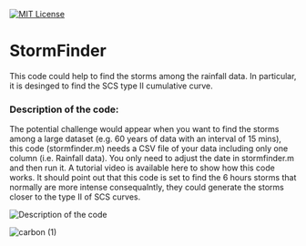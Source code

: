 [![MIT License](https://img.shields.io/badge/License-MIT-green.svg)](https://choosealicense.com/licenses/mit/)


# StormFinder
This code could help to find the storms among the rainfall data. In particular, it is desinged to find the SCS type II cumulative curve. 
### Description of the code: 
The potential challenge would appear when you want to find the storms among a large dataset (e.g. 60 years of data with an interval of 15 mins), this code (stormfinder.m) needs a CSV file of your data including only one column (i.e. Rainfall data). You only need to adjust the date in stormfinder.m and then run it. A tutorial video is available here to show how this code works. It should point out that this code is set to find the 6 hours storms that normally are more intense consequalntly, they could generate the storms closer to the type II of SCS curves. 

![Description of the code](https://img.shields.io/badge/Description%20of%20the%20code-Blue?color=blue)


![carbon (1)](https://github.com/DocuFlood/StormFinder/assets/142851676/163534bc-e38f-49ae-8a3f-abb277274171)



